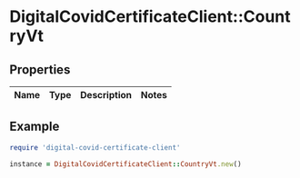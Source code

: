 # DigitalCovidCertificateClient::CountryVt

## Properties

| Name | Type | Description | Notes |
| ---- | ---- | ----------- | ----- |

## Example

```ruby
require 'digital-covid-certificate-client'

instance = DigitalCovidCertificateClient::CountryVt.new()
```
